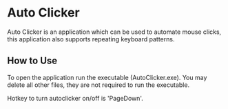# Auto Clicker

Auto Clicker is an application which can be used to automate mouse clicks,
this application also supports repeating keyboard patterns.


## How to Use

To open the application run the executable (AutoClicker.exe). You may delete all other files, they are not required to run the executable.

Hotkey to turn autoclicker on/off is 'PageDown'.
